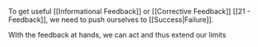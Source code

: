 To get useful [[Informational Feedback]] or [[Corrective Feedback]] [[21 - Feedback]], we need to push ourselves to [[Success|Failure]].  

With the feedback at hands, we can act and thus extend our limits